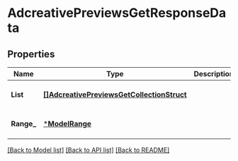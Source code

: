 # AdcreativePreviewsGetResponseData

## Properties
Name | Type | Description | Notes
------------ | ------------- | ------------- | -------------
**List** | [**[]AdcreativePreviewsGetCollectionStruct**](AdcreativePreviewsGetCollectionStruct.md) |  | [optional] [default to null]
**Range_** | [***ModelRange**](range.md) |  | [optional] [default to null]

[[Back to Model list]](../README.md#documentation-for-models) [[Back to API list]](../README.md#documentation-for-api-endpoints) [[Back to README]](../README.md)


